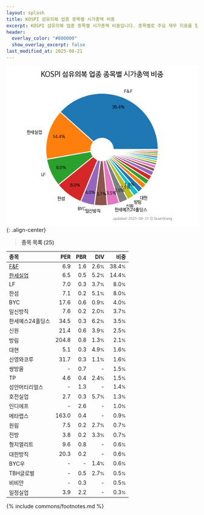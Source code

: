 ```yaml
---
layout: splash
title: KOSPI 섬유의복 업종 종목별 시가총액 비중
excerpt: KOSPI 섬유의복 업종 종목별 시가총액 비중입니다. 종목별로 주요 재무 지표를 함께 표시합니다.
header:
  overlay_color: "#800000"
  show_overlay_excerpt: false
last_modified_at: 2025-08-21
---
```



![KOSPI 섬유의복 업종 종목별 시가총액 비중](/stats/sector/images/kospi_업종_섬유의복_종목.png){: .align-center}


> **종목 목록 (25)**<a id="list"></a>

| **종목** | **PER** | **PBR** | **DIV** | **비중** |
| :------- | ------: | ------: | ------: | -------: |
| [F&F](/383220/) | 6.9 | 1.6 | 2.6<small>%</small> | 38.4<small>%</small> |
| [한세실업](/105630/) | 6.5 | 0.5 | 5.2<small>%</small> | 14.4<small>%</small> |
| LF | 7.0 | 0.3 | 3.7<small>%</small> | 8.0<small>%</small> |
| 한섬 | 7.1 | 0.2 | 5.1<small>%</small> | 8.0<small>%</small> |
| BYC | 17.6 | 0.6 | 0.9<small>%</small> | 4.0<small>%</small> |
| 일신방직 | 7.6 | 0.2 | 2.0<small>%</small> | 3.7<small>%</small> |
| 한세예스24홀딩스 | 34.5 | 0.3 | 6.2<small>%</small> | 3.5<small>%</small> |
| 신원 | 21.4 | 0.6 | 3.9<small>%</small> | 2.5<small>%</small> |
| 방림 | 204.8 | 0.8 | 1.3<small>%</small> | 2.1<small>%</small> |
| 대현 | 5.1 | 0.3 | 4.9<small>%</small> | 1.6<small>%</small> |
| 신영와코루 | 31.7 | 0.3 | 1.1<small>%</small> | 1.6<small>%</small> |
| 쌍방울 | - | 0.7 | - | 1.5<small>%</small> |
| TP | 4.6 | 0.4 | 2.4<small>%</small> | 1.5<small>%</small> |
| 성안머티리얼스 | - | 1.3 | - | 1.4<small>%</small> |
| 호전실업 | 2.7 | 0.3 | 5.7<small>%</small> | 1.3<small>%</small> |
| 인디에프 | - | 2.6 | - | 1.0<small>%</small> |
| 메타랩스 | 163.0 | 0.4 | - | 0.9<small>%</small> |
| 원림 | 7.5 | 0.2 | 2.7<small>%</small> | 0.7<small>%</small> |
| 전방 | 3.8 | 0.2 | 3.3<small>%</small> | 0.7<small>%</small> |
| 형지엘리트 | 9.6 | 0.8 | - | 0.6<small>%</small> |
| 대한방직 | 20.3 | 0.2 | - | 0.6<small>%</small> |
| BYC우 | - | - | 1.4<small>%</small> | 0.6<small>%</small> |
| TBH글로벌 | - | 0.5 | 2.7<small>%</small> | 0.5<small>%</small> |
| 비비안 | - | 0.3 | - | 0.5<small>%</small> |
| 일정실업 | 3.9 | 2.2 | - | 0.3<small>%</small> |

{% include commons/footnotes.md %}